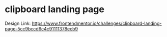 # clipboard landing page

Design Link: https://www.frontendmentor.io/challenges/clipboard-landing-page-5cc9bccd6c4c91111378ecb9
